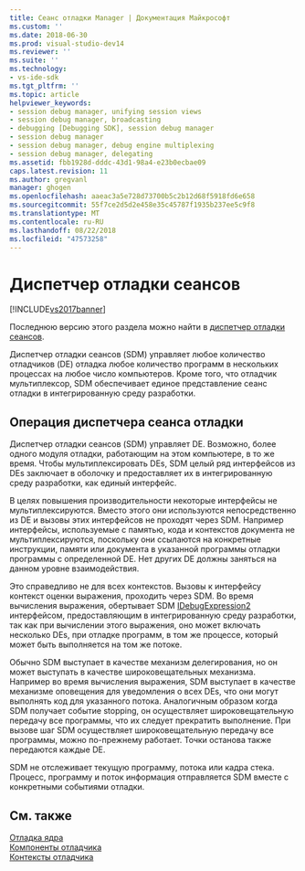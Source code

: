 ```yaml
---
title: Сеанс отладки Manager | Документация Майкрософт
ms.custom: ''
ms.date: 2018-06-30
ms.prod: visual-studio-dev14
ms.reviewer: ''
ms.suite: ''
ms.technology:
- vs-ide-sdk
ms.tgt_pltfrm: ''
ms.topic: article
helpviewer_keywords:
- session debug manager, unifying session views
- session debug manager, broadcasting
- debugging [Debugging SDK], session debug manager
- session debug manager
- session debug manager, debug engine multiplexing
- session debug manager, delegating
ms.assetid: fbb1928d-dddc-43d1-98a4-e23b0ecbae09
caps.latest.revision: 11
ms.author: gregvanl
manager: ghogen
ms.openlocfilehash: aaeac3a5e728d73700b5c2b12d68f5918fd6e658
ms.sourcegitcommit: 55f7ce2d5d2e458e35c45787f1935b237ee5c9f8
ms.translationtype: MT
ms.contentlocale: ru-RU
ms.lasthandoff: 08/22/2018
ms.locfileid: "47573258"
---
```

# <a name="session-debug-manager"></a>Диспетчер отладки сеансов
[!INCLUDE[vs2017banner](../../includes/vs2017banner.md)]

Последнюю версию этого раздела можно найти в [диспетчер отладки сеансов](https://docs.microsoft.com/visualstudio/extensibility/debugger/session-debug-manager).  
  
Диспетчер отладки сеансов (SDM) управляет любое количество отладчиков (DE) отладка любое количество программ в нескольких процессах на любое число компьютеров. Кроме того, что отладчик мультиплексор, SDM обеспечивает единое представление сеанс отладки в интегрированную среду разработки.  
  
## <a name="session-debug-manager-operation"></a>Операция диспетчера сеанса отладки  
 Диспетчер отладки сеансов (SDM) управляет DE. Возможно, более одного модуля отладки, работающим на этом компьютере, в то же время. Чтобы мультиплексировать DEs, SDM целый ряд интерфейсов из DEs заключает в оболочку и предоставляет их в интегрированную среду разработки, как единый интерфейс.  
  
 В целях повышения производительности некоторые интерфейсы не мультиплексируются. Вместо этого они используются непосредственно из DE и вызовы этих интерфейсов не проходят через SDM. Например интерфейсы, используемые с памятью, кода и контекстов документа не мультиплексируются, поскольку они ссылаются на конкретные инструкции, памяти или документа в указанной программы отладки программы с определенной DE. Нет других DE должны заняться на данном уровне взаимодействия.  
  
 Это справедливо не для всех контекстов. Вызовы к интерфейсу контекст оценки выражения, проходить через SDM. Во время вычисления выражения, обертывает SDM [IDebugExpression2](../../extensibility/debugger/reference/idebugexpression2.md) интерфейсом, предоставляющим в интегрированную среду разработки, так как при вычислении этого выражения, оно может включать несколько DEs, при отладке программ, в том же процессе, который может быть выполняется на том же потоке.  
  
 Обычно SDM выступает в качестве механизм делегирования, но он может выступать в качестве широковещательных механизма. Например во время вычисления выражения, SDM выступает в качестве механизме оповещения для уведомления о всех DEs, что они могут выполнять код для указанного потока. Аналогичным образом когда SDM получает событие stopping, он осуществляет широковещательную передачу все программы, что их следует прекратить выполнение. При вызове шаг SDM осуществляет широковещательную передачу все программы, можно по-прежнему работает. Точки останова также передаются каждые DE.  
  
 SDM не отслеживает текущую программу, потока или кадра стека. Процесс, программу и поток информация отправляется SDM вместе с конкретными событиями отладки.  
  
## <a name="see-also"></a>См. также  
 [Отладка ядра](../../extensibility/debugger/debug-engine.md)   
 [Компоненты отладчика](../../extensibility/debugger/debugger-components.md)   
 [Контексты отладчика](../../extensibility/debugger/debugger-contexts.md)

